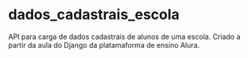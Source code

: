 # dados_cadastrais_escola
 API para carga de dados cadastrais de alunos de uma escola. Criado a partir da aula do Django da platamaforma de ensino Alura.
